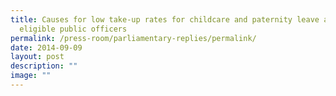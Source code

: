 ```yaml
---
title: Causes for low take‑up rates for childcare and paternity leave amongst
  eligible public officers
permalink: /press-room/parliamentary-replies/permalink/
date: 2014-09-09
layout: post
description: ""
image: ""
---
```

